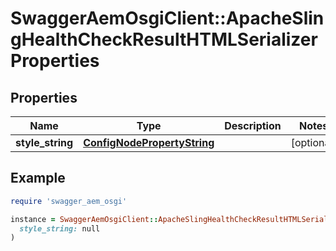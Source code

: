 # SwaggerAemOsgiClient::ApacheSlingHealthCheckResultHTMLSerializerProperties

## Properties

| Name | Type | Description | Notes |
| ---- | ---- | ----------- | ----- |
| **style_string** | [**ConfigNodePropertyString**](ConfigNodePropertyString.md) |  | [optional] |

## Example

```ruby
require 'swagger_aem_osgi'

instance = SwaggerAemOsgiClient::ApacheSlingHealthCheckResultHTMLSerializerProperties.new(
  style_string: null
)
```

